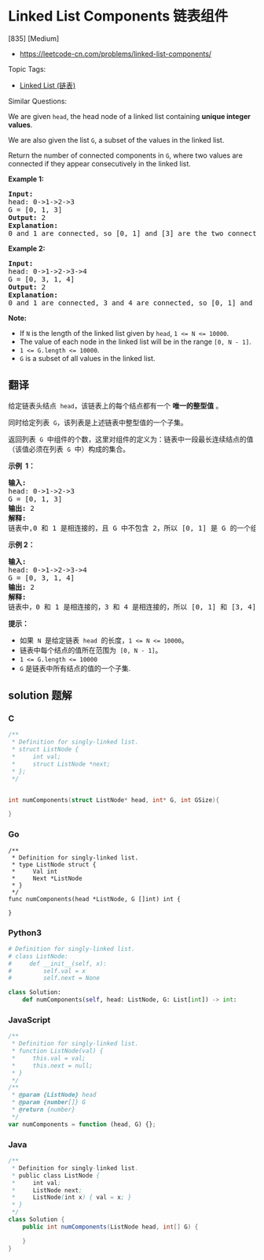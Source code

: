 # Linked List Components 链表组件

[835] [Medium]

- https://leetcode-cn.com/problems/linked-list-components/

Topic Tags:

- [Linked List (链表)](https://leetcode-cn.com/tag/linked-list/)

Similar Questions:

We are given `head`, the head node of a linked list containing **unique integer values**.

We are also given the list `G`, a subset of the values in the linked list.

Return the number of connected components in `G`, where two values are connected if they appear consecutively in the linked list.

**Example 1:**

<pre><strong>Input:</strong> 
head: 0-&gt;1-&gt;2-&gt;3
G = [0, 1, 3]
<strong>Output:</strong> 2
<strong>Explanation:</strong> 
0 and 1 are connected, so [0, 1] and [3] are the two connected components.
</pre>

**Example 2:**

<pre><strong>Input:</strong> 
head: 0-&gt;1-&gt;2-&gt;3-&gt;4
G = [0, 3, 1, 4]
<strong>Output:</strong> 2
<strong>Explanation:</strong> 
0 and 1 are connected, 3 and 4 are connected, so [0, 1] and [3, 4] are the two connected components.
</pre>

**Note:**

- If `N` is the length of the linked list given by `head`, `1 <= N <= 10000`.
- The value of each node in the linked list will be in the range `[0, N - 1]`.
- `1 <= G.length <= 10000`.
- `G` is a subset of all values in the linked list.

## 翻译

给定链表头结点  `head`，该链表上的每个结点都有一个 **唯一的整型值** 。

同时给定列表  `G`，该列表是上述链表中整型值的一个子集。

返回列表  `G`  中组件的个数，这里对组件的定义为：链表中一段最长连续结点的值（该值必须在列表  `G`  中）构成的集合。

**示例  1：**

<pre><strong>输入:</strong> 
head: 0-&gt;1-&gt;2-&gt;3
G = [0, 1, 3]
<strong>输出:</strong> 2
<strong>解释:</strong> 
链表中,0 和 1 是相连接的，且 G 中不包含 2，所以 [0, 1] 是 G 的一个组件，同理 [3] 也是一个组件，故返回 2。</pre>

**示例 2：**

<pre><strong>输入:</strong> 
head: 0-&gt;1-&gt;2-&gt;3-&gt;4
G = [0, 3, 1, 4]
<strong>输出:</strong> 2
<strong>解释:</strong> 
链表中，0 和 1 是相连接的，3 和 4 是相连接的，所以 [0, 1] 和 [3, 4] 是两个组件，故返回 2。</pre>

**提示：**

- 如果  `N`  是给定链表  `head`  的长度，`1 <= N <= 10000`。
- 链表中每个结点的值所在范围为  `[0, N - 1]`。
- `1 <= G.length <= 10000`
- `G` 是链表中所有结点的值的一个子集.

## solution 题解

### C

```c
/**
 * Definition for singly-linked list.
 * struct ListNode {
 *     int val;
 *     struct ListNode *next;
 * };
 */


int numComponents(struct ListNode* head, int* G, int GSize){

}


```

### Go

```golang
/**
 * Definition for singly-linked list.
 * type ListNode struct {
 *     Val int
 *     Next *ListNode
 * }
 */
func numComponents(head *ListNode, G []int) int {

}
```

### Python3

```python
# Definition for singly-linked list.
# class ListNode:
#     def __init__(self, x):
#         self.val = x
#         self.next = None

class Solution:
    def numComponents(self, head: ListNode, G: List[int]) -> int:

```

### JavaScript

```javascript
/**
 * Definition for singly-linked list.
 * function ListNode(val) {
 *     this.val = val;
 *     this.next = null;
 * }
 */
/**
 * @param {ListNode} head
 * @param {number[]} G
 * @return {number}
 */
var numComponents = function (head, G) {};
```

### Java

```java
/**
 * Definition for singly-linked list.
 * public class ListNode {
 *     int val;
 *     ListNode next;
 *     ListNode(int x) { val = x; }
 * }
 */
class Solution {
    public int numComponents(ListNode head, int[] G) {

    }
}
```
